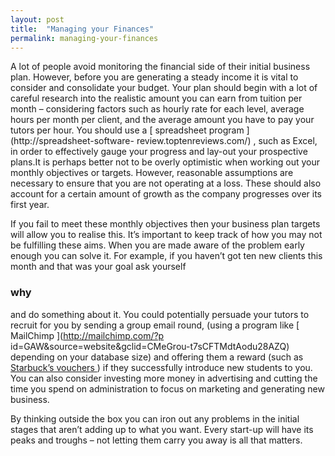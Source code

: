 ```yaml
---
layout: post
title:  "Managing your Finances"
permalink: managing-your-finances
---
```

A lot of people avoid monitoring the financial side of their initial business
plan. However, before you are generating a steady income it is vital to
consider and consolidate your budget. Your plan should begin with a lot of
careful research into the realistic amount you can earn from tuition per month
– considering factors such as hourly rate for each level, average hours per
month per client, and the average amount you have to pay your tutors per hour.
You should use a [ spreadsheet program ](http://spreadsheet-software-
review.toptenreviews.com/) , such as Excel, in order to effectively gauge your
progress and lay-out your prospective plans.It is perhaps better not to be
overly optimistic when working out your monthly objectives or targets.
However, reasonable assumptions are necessary to ensure that you are not
operating at a loss. These should also account for a certain amount of growth
as the company progresses over its first year.

If you fail to meet these monthly objectives then your business plan targets
will allow you to realise this. It’s important to keep track of how you may
not be fulfilling these aims. When you are made aware of the problem early
enough you can solve it. For example, if you haven’t got ten new clients this
month and that was your goal ask yourself 

### why

 and do something about it.
You could potentially persuade your tutors to recruit for you by sending a
group email round, (using a program like [ MailChimp ](http://mailchimp.com/?p
id=GAW&source=website&gclid=CMeGrou-t7sCFTMdtAodu28AZQ) depending on your
database size) and offering them a reward (such as [ Starbuck’s vouchers
](https://www.starbucks.co.uk/card) ) if they successfully introduce new
students to you. You can also consider investing more money in advertising and
cutting the time you spend on administration to focus on marketing and
generating new business.

By thinking outside the box you can iron out any problems in the initial
stages that aren’t adding up to what you want. Every start-up will have its
peaks and troughs – not letting them carry you away is all that matters.
